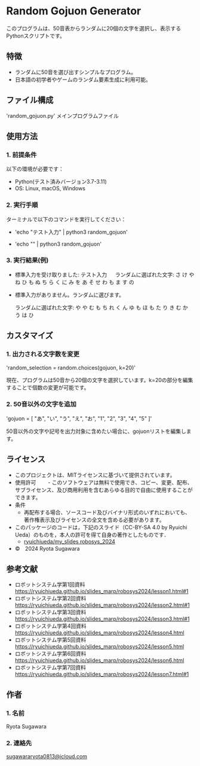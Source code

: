 # Random Gojuon Generator

このプログラムは、50音表からランダムに20個の文字を選択し、表示するPythonスクリプトです。

## 特徴

- ランダムに50音を選び出すシンプルなプログラム。
- 日本語の初学者やゲームのランダム要素生成に利用可能。

## ファイル構成

'random_gojuon.py'
メインプログラムファイル

## 使用方法

### 1. 前提条件

以下の環境が必要です：
- Python(テスト済みバージョン3.7-3.11)
- OS: Linux, macOS, Windows

### 2. 実行手順

ターミナルで以下のコマンドを実行してください：
     
- 'echo "テスト入力" | python3 random_gojuon'

- 'echo "" | python3 random_gojuon'

### 3. 実行結果(例)

- 標準入力を受け取りました: テスト入力
　
  ランダムに選ばれた文字: さ け や ね ひ も ぬ ち ら く に み を あ そ せ わ も ま す の

- 標準入力がありません。ランダムに選びます。
  
  ランダムに選ばれた文字: や や む も ち れ く ん ゆ も ほ も た り き む か う は ひ

## カスタマイズ

### 1. 出力される文字数を変更

'random_selection = random.choices(gojuon, k=20)'

現在、プログラムは50音から20個の文字を選択しています。k=20の部分を編集することで個数の変更が可能です。

### 2. 50音以外の文字を追加

'gojuon = [
    "あ", "い", "う", "え", "お",
    "1", "2", "3", "4", "5"
]'


50音以外の文字や記号を出力対象に含めたい場合に、gojuonリストを編集します。

## ライセンス

- このプロジェクトは、MITライセンスに基づいて提供されています。
- 使用許可
　　- このソフトウェアは無料で使用でき、コピー、変更、配布、サブライセンス、及び商用利用を含むあらゆる目的で自由に使用することができます。
- 条件
    - 再配布する場合、ソースコード及びバイナリ形式のいずれにおいても、著作権表示及びライセンスの全文を含める必要があります。
- このパッケージのコードは，下記のスライド（CC-BY-SA 4.0 by Ryuichi Ueda）のものを，本人の許可を得て自身の著作としたものです．
    - [ryuichiueda/my_slides robosys_2024](https://github.com/ryuichiueda/my_slides/tree/master/robosys_2024)
- ©　2024 Ryota Sugawara

## 参考文献

- ロボットシステム学第1回資料
https://ryuichiueda.github.io/slides_marp/robosys2024/lesson1.html#1
- ロボットシステム学第2回資料
https://ryuichiueda.github.io/slides_marp/robosys2024/lesson2.html#1
- ロボットシステム学第3回資料
https://ryuichiueda.github.io/slides_marp/robosys2024/lesson3.html#1
- ロボットシステム学第4回資料
https://ryuichiueda.github.io/slides_marp/robosys2024/lesson4.html
- ロボットシステム学第5回資料
https://ryuichiueda.github.io/slides_marp/robosys2024/lesson5.html
- ロボットシステム学第6回資料
https://ryuichiueda.github.io/slides_marp/robosys2024/lesson6.html
- ロボットシステム学第7回資料
https://ryuichiueda.github.io/slides_marp/robosys2024/lesson7.html#1


## 作者

### 1. 名前

Ryota Sugawara

### 2. 連絡先

sugawararyota0813@icloud.com

